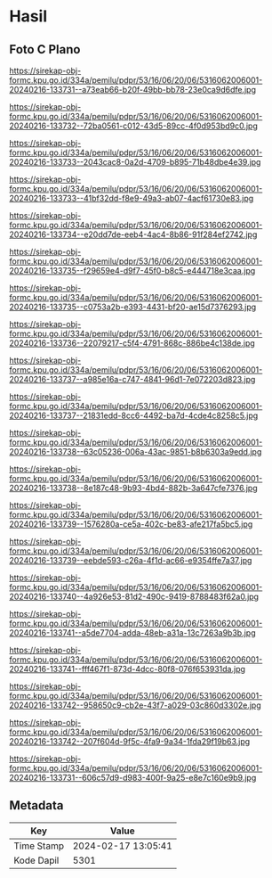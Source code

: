 # Hasil

## Foto C Plano

https://sirekap-obj-formc.kpu.go.id/334a/pemilu/pdpr/53/16/06/20/06/5316062006001-20240216-133731--a73eab66-b20f-49bb-bb78-23e0ca9d6dfe.jpg

https://sirekap-obj-formc.kpu.go.id/334a/pemilu/pdpr/53/16/06/20/06/5316062006001-20240216-133732--72ba0561-c012-43d5-89cc-4f0d953bd9c0.jpg

https://sirekap-obj-formc.kpu.go.id/334a/pemilu/pdpr/53/16/06/20/06/5316062006001-20240216-133733--2043cac8-0a2d-4709-b895-71b48dbe4e39.jpg

https://sirekap-obj-formc.kpu.go.id/334a/pemilu/pdpr/53/16/06/20/06/5316062006001-20240216-133733--41bf32dd-f8e9-49a3-ab07-4acf61730e83.jpg

https://sirekap-obj-formc.kpu.go.id/334a/pemilu/pdpr/53/16/06/20/06/5316062006001-20240216-133734--e20dd7de-eeb4-4ac4-8b86-91f284ef2742.jpg

https://sirekap-obj-formc.kpu.go.id/334a/pemilu/pdpr/53/16/06/20/06/5316062006001-20240216-133735--f29659e4-d9f7-45f0-b8c5-e444718e3caa.jpg

https://sirekap-obj-formc.kpu.go.id/334a/pemilu/pdpr/53/16/06/20/06/5316062006001-20240216-133735--c0753a2b-e393-4431-bf20-ae15d7376293.jpg

https://sirekap-obj-formc.kpu.go.id/334a/pemilu/pdpr/53/16/06/20/06/5316062006001-20240216-133736--22079217-c5f4-4791-868c-886be4c138de.jpg

https://sirekap-obj-formc.kpu.go.id/334a/pemilu/pdpr/53/16/06/20/06/5316062006001-20240216-133737--a985e16a-c747-4841-96d1-7e072203d823.jpg

https://sirekap-obj-formc.kpu.go.id/334a/pemilu/pdpr/53/16/06/20/06/5316062006001-20240216-133737--21831edd-8cc6-4492-ba7d-4cde4c8258c5.jpg

https://sirekap-obj-formc.kpu.go.id/334a/pemilu/pdpr/53/16/06/20/06/5316062006001-20240216-133738--63c05236-006a-43ac-9851-b8b6303a9edd.jpg

https://sirekap-obj-formc.kpu.go.id/334a/pemilu/pdpr/53/16/06/20/06/5316062006001-20240216-133738--8e187c48-9b93-4bd4-882b-3a647cfe7376.jpg

https://sirekap-obj-formc.kpu.go.id/334a/pemilu/pdpr/53/16/06/20/06/5316062006001-20240216-133739--1576280a-ce5a-402c-be83-afe217fa5bc5.jpg

https://sirekap-obj-formc.kpu.go.id/334a/pemilu/pdpr/53/16/06/20/06/5316062006001-20240216-133739--eebde593-c26a-4f1d-ac66-e9354ffe7a37.jpg

https://sirekap-obj-formc.kpu.go.id/334a/pemilu/pdpr/53/16/06/20/06/5316062006001-20240216-133740--4a926e53-81d2-490c-9419-8788483f62a0.jpg

https://sirekap-obj-formc.kpu.go.id/334a/pemilu/pdpr/53/16/06/20/06/5316062006001-20240216-133741--a5de7704-adda-48eb-a31a-13c7263a9b3b.jpg

https://sirekap-obj-formc.kpu.go.id/334a/pemilu/pdpr/53/16/06/20/06/5316062006001-20240216-133741--fff467f1-873d-4dcc-80f8-076f653931da.jpg

https://sirekap-obj-formc.kpu.go.id/334a/pemilu/pdpr/53/16/06/20/06/5316062006001-20240216-133742--958650c9-cb2e-43f7-a029-03c860d3302e.jpg

https://sirekap-obj-formc.kpu.go.id/334a/pemilu/pdpr/53/16/06/20/06/5316062006001-20240216-133742--207f604d-9f5c-4fa9-9a34-1fda29f19b63.jpg

https://sirekap-obj-formc.kpu.go.id/334a/pemilu/pdpr/53/16/06/20/06/5316062006001-20240216-133731--606c57d9-d983-400f-9a25-e8e7c160e9b9.jpg


## Metadata

| Key        | Value               |
| ---------- | ------------------- |
| Time Stamp | 2024-02-17 13:05:41 |
| Kode Dapil | 5301                |



